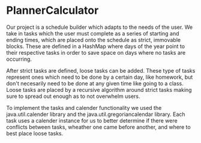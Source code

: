 # PlannerCalculator
Our project is a schedule builder which adapts to the needs of the user. We take in tasks which the user must complete as a series of starting and ending times, which are placed onto the schedule as strict, immovable blocks. These are defined in a HashMap where days of the year point to their respective tasks in order to save space on days where no tasks are occurring.

After strict tasks are defined, loose tasks can be added. These type of tasks represent ones which need to be done by a certain day, like homework, but don't necesarily need to be done at any given time like going to a class. Loose tasks are placed by a recursive algorithm around strict tasks making sure to spread out  enough as to not overwhelm users.

To implement the tasks and calender functionality we used the java.util.calender library and the java.util.gregoriancalendar library. Each task uses a calender instance for us to better determine if there were conflicts between tasks, wheather one came before another, and where to best place loose tasks.
